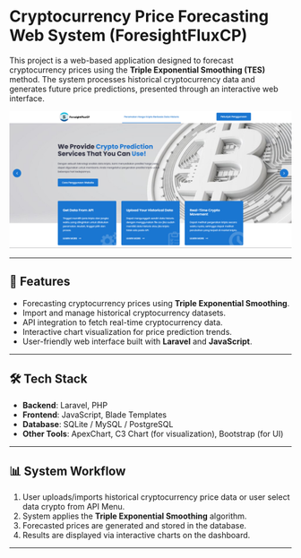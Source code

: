 # Cryptocurrency Price Forecasting Web System (ForesightFluxCP)

This project is a web-based application designed to forecast cryptocurrency prices using the **Triple Exponential Smoothing (TES)** method. The system processes historical cryptocurrency data and generates future price predictions, presented through an interactive web interface.

![Landing Page](public/images/LP.png)

---

## 🚀 Features
- Forecasting cryptocurrency prices using **Triple Exponential Smoothing**.
- Import and manage historical cryptocurrency datasets.
- API integration to fetch real-time cryptocurrency data.
- Interactive chart visualization for price prediction trends.
- User-friendly web interface built with **Laravel** and **JavaScript**.

---

## 🛠️ Tech Stack
- **Backend**: Laravel, PHP  
- **Frontend**: JavaScript, Blade Templates  
- **Database**: SQLite / MySQL / PostgreSQL
- **Other Tools**: ApexChart, C3 Chart (for visualization), Bootstrap (for UI)  

---

## 📊 System Workflow
1. User uploads/imports historical cryptocurrency price data or user select data crypto from API Menu.
2. System applies the **Triple Exponential Smoothing** algorithm.  
3. Forecasted prices are generated and stored in the database.  
4. Results are displayed via interactive charts on the dashboard.  

---
